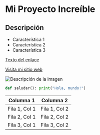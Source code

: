 # Mi Proyecto Increíble
## Descripción

- Característica 1
- Característica 2
- Característica 3

[Texto del enlace](URL)

[Visita mi sitio web](https://www.ejemplo.com)

![Descripción de la imagen](URL_de_la_imagen)

```python
def saludar(): print("Hola, mundo!")
```
</pre>

| Columna 1 | Columna 2 |
| ------------- | ------------- |
| Fila 1, Col 1 | Fila 1, Col 2 |
| Fila 2, Col 1 | Fila 2, Col 2 |
| Fila 3, Col 1 | Fila 3, Col 2 |

